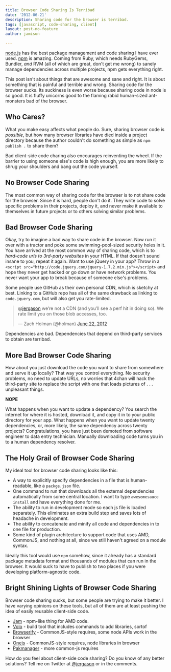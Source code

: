 ```yaml
---
title: Browser Code Sharing Is Terribad
date: '2012-06-21'
description: Sharing code for the browser is terribad.
tags: [javascript, code-sharing, client]
layout: post-no-feature
author: jamison

---
```


[node.js](http://nodejs.org) has the best package management and code sharing
I have ever used. [npm](http://npmjs.org) is amazing. Coming from Ruby, which
needs RubyGems, Bundler, *and* RVM (all of which are great, don't get me wrong)
to sanely manage dependencies across multiple projects, npm gets everything
right.

This post isn't about things that are awesome and sane and right. It is about
something that is painful and terrible and wrong. Sharing code for the browser
sucks. Its suckiness is even worse because sharing code in node is so good. It
is fluffy unicorns good to the flaming rabid human-sized ant-monsters bad of the
browser.

## Who Cares?

What you make easy affects what people do. Sure, sharing browser code is
*possible*, but how many browser libraries have died inside a project directory
because the author couldn't do something as simple as `npm publish .` to share
them?

Bad client-side code charing also encourages reinventing the wheel. If the
barrier to using someone else's code is high enough, you are more likely to
shrug your shoulders and bang out the code yourself.

## No Browser Code Sharing

The most common way of sharing code for the browser is to not share code for
the browser. Since it is hard, people don't do it. They write code to solve
specific problems in their projects, deploy it, and never make it available to
themselves in future projects or to others solving similar problems.

## Bad Browser Code Sharing

Okay, try to imagine a bad way to share code in the browser. Now run it over
with a tractor and poke some swimming-pool-sized security holes in it. You have
arrived at the most common way of sharing code, which is to *hard-code urls to
3rd-party websites* in your HTML. If that doesn't sound insane to you, repeat
it again. Want to use jQuery in your app? Throw in a
`<script src="http://code.jquery.com/jquery-1.7.2.min.js"></script>` and hope
they never get hacked or go down or have network problems. You never want your
app to break because of someone else's problems.

Some people use GitHub as their own personal CDN, which is sketchy at best.
Linking to a GitHub repo has all of the same drawback as linking to
`code.jquery.com`, but will also get you rate-limited.

<blockquote class="twitter-tweet" data-in-reply-to="215962283627642880"><p>@<a href="https://twitter.com/jergason">jergason</a> we’re not a CDN (and you’ll see a perf hit in doing so). We rate limit you on those blob accesses, too.</p>&mdash; Zach Holman (@holman) <a href="https://twitter.com/holman/status/216150775620046849" data-datetime="2012-06-22T12:48:55+00:00">June 22, 2012</a></blockquote>
<script src="//platform.twitter.com/widgets.js" charset="utf-8"></script>

Dependencies are bad. Dependencies that depend on third-party services to
obtain are terribad.

## More Bad Browser Code Sharing

How about you just download the code you want to share from somewhere
and serve it up locally? That way you control everything. No security problems,
no need to update URLs, no worries that 4chan will hack the third-party site
to replace the script with one that loads pictures of . . . unpleasant things.

**NOPE**

What happens when you want to update a dependency? You search the internet for
where it is hosted, download it, and copy it in to your public directory for
your app. What happens when you want to update twenty dependencies, or, more
likely, the same dependency across twenty projects? Congratulations, you have
just been demoted from software engineer to data entry technician. Manually
downloading code turns you in to a human dependency resolver.


## The Holy Grail of Browser Code Sharing

My ideal tool for browser code sharing looks like this:

* A way to explicitly specify dependencies in a file that is human-readable,
  like a `packge.json` file.
* One command to run that downloads all the external dependencies automatically
  from some central location. I want to type `awesomesauce install` and have
  everything done for me.
* The ability to run in development mode so each js file is loaded separately.
  This eliminates an extra build step and saves lots of headache in development.
* The ability to concatenate and minify all code and dependencies in to one
  file for production.
* Some kind of plugin architecture to support code that uses AMD, CommonJS, and
  nothing at all, since we still haven't agreed on a module syntax.

Ideally this tool would use `npm` somehow, since it already has a standard
package metadata format and thousands of modules that can run in the browser.
It would suck to have to publish to two places if you were developing
platform-agnostic code.


## Bright Shining Lights of Browser Code Sharing

Browser code sharing sucks, but some people are trying to make it better. I
have varying opinions on these tools, but all of them are at least pushing the
idea of easily reusable client-side code.

* [Jam](https://github.com/caolan/jam) - npm-like thing for AMD code.
* [Volo](https://github.com/volojs/volo) - build tool that includes commands to
  add libraries, sortof
* [Browserify](https://github.com/substack/node-browserify) - CommonJS-style
  requires, some node APIs work in the browser
* [Onejs](https://github.com/azer/onejs) - CommonJS-style requires, node
  libraries in browser
* [Pakmanager](https://github.com/coolaj86/node-pakmanager) - more common-js
  requires


How do you feel about client-side code sharing? Do you know of any better
solutions? Tell me on Twitter at [@jergason](http://twitter.com/jergason) or
in the comments.
